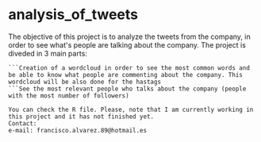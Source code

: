 # analysis_of_tweets
The objective of this project is to analyze the tweets from the company, in order to see what's people are talking about the company.
The project is diveded in 3 main parts:
```Creation of a map which shows the tweet, the person who write the tweet and where the tweet come from.
```Creation of a wordcloud in order to see the most common words and be able to know what people are commenting about the company. This wordcloud will be also done for the hastags
```See the most relevant people who talks about the company (people with the most number of followers)

You can check the R file. Please, note that I am currently working in this project and it has not finished yet.
Contact:
e-mail: francisco.alvarez.89@hotmail.es
